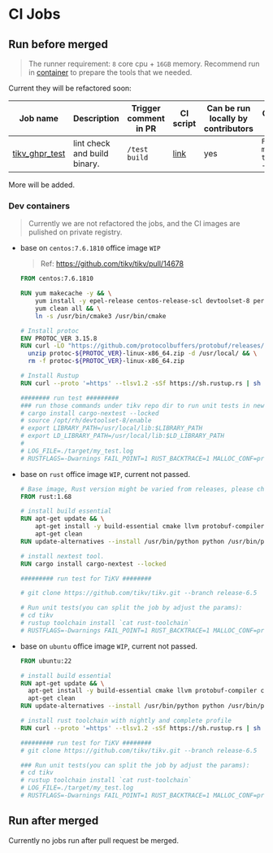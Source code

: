 CI Jobs
===

## Run before merged

> The runner requirement: `8` core cpu + `16GB` memory.
> Recommend run in [container](#dev-containers) to prepare the tools that we needed.


Current they will be refactored soon:

| Job name                                                      | Description                  | Trigger comment in PR | CI script                                                | Can be run locally by contributors | Core Instructions to run locally                       | Runner resouce requirement |
| ------------------------------------------------------------- | ---------------------------- | --------------------- | -------------------------------------------------------- | ---------------------------------- | ------------------------------------------------------ | -------------------------- |
| [tikv_ghpr_test](/jenkins/jobs/ci/tikv/tikv/ghpr_test.groovy) | lint check and build binary. | `/test build`         | [link](/jenkins/pipelines/ci/tikv/tikv_ghpr_test.groovy) | yes                                | `FAIL_POINT=1=1 make test_with_nextest -j <cpu-cores>` | 8 core cpu, 16GB memory    |

More will be added.

### Dev containers

> Currently we are not refactored the jobs, and the CI images are pulished on private registry.

- base on `centos:7.6.1810` office image `WIP`
  > Ref: https://github.com/tikv/tikv/pull/14678
  ```Dockerfile
  FROM centos:7.6.1810

  RUN yum makecache -y && \
      yum install -y epel-release centos-release-scl devtoolset-8 perl cmake3 make unzip git which && \
      yum clean all && \
      ln -s /usr/bin/cmake3 /usr/bin/cmake

  # Install protoc
  ENV PROTOC_VER 3.15.8
  RUN curl -LO "https://github.com/protocolbuffers/protobuf/releases/download/v${PROTOC_VER}/protoc-${PROTOC_VER}-linux-x86_64.zip" && \
    unzip protoc-${PROTOC_VER}-linux-x86_64.zip -d /usr/local/ && \
    rm -f protoc-${PROTOC_VER}-linux-x86_64.zip

  # Install Rustup
  RUN curl --proto '=https' --tlsv1.2 -sSf https://sh.rustup.rs | sh -s -- --profile complete --default-toolchain none -y  

  ######## run test #########
  ### run those commands under tikv repo dir to run unit tests in new terminal to reload your PATH environment variable:
  # cargo install cargo-nextest --locked
  # source /opt/rh/devtoolset-8/enable
  # export LIBRARY_PATH=/usr/local/lib:$LIBRARY_PATH
  # export LD_LIBRARY_PATH=/usr/local/lib:$LD_LIBRARY_PATH
  #
  # LOG_FILE=./target/my_test.log
  # RUSTFLAGS=-Dwarnings FAIL_POINT=1 RUST_BACKTRACE=1 MALLOC_CONF=prof:true,prof_active:false CI=1 make test
  ```

- base on `rust` office image `WIP`, current not passed.
    ```Dockerfile
    # Base image, Rust version might be varied from releases, please check the Cargo.toml before setting the correct version.
    FROM rust:1.68

    # install build essential
    RUN apt-get update && \
        apt-get install -y build-essential cmake llvm protobuf-compiler python3 && \
        apt-get clean
    RUN update-alternatives --install /usr/bin/python python /usr/bin/python3 1

    # install nextest tool.
    RUN cargo install cargo-nextest --locked

    ######### run test for TiKV ########

    # git clone https://github.com/tikv/tikv.git --branch release-6.5  

    # Run unit tests(you can split the job by adjust the params):
    # cd tikv
    # rustup toolchain install `cat rust-toolchain`
    # RUSTFLAGS=-Dwarnings FAIL_POINT=1 RUST_BACKTRACE=1 MALLOC_CONF=prof:true,prof_active:false CI=1 make test_with_nextest
    ```

- base on `ubuntu` office image `WIP`, current not passed.
  ```Dockerfile
  FROM ubuntu:22

  # install build essential
  RUN apt-get update && \
    apt-get install -y build-essential cmake llvm protobuf-compiler curl git python3 && \
    apt-get clean
  RUN update-alternatives --install /usr/bin/python python /usr/bin/python3 1

  # install rust toolchain with nightly and complete profile
  RUN curl --proto '=https' --tlsv1.2 -sSf https://sh.rustup.rs | sh
  
  ######### run test for TiKV ########
  # git clone https://github.com/tikv/tikv.git --branch release-6.5
  
  ### Run unit tests(you can split the job by adjust the params):
  # cd tikv
  # rustup toolchain install `cat rust-toolchain`
  # LOG_FILE=./target/my_test.log
  # RUSTFLAGS=-Dwarnings FAIL_POINT=1 RUST_BACKTRACE=1 MALLOC_CONF=prof:true,prof_active:false CI=1 make test_with_nextest
  ```

## Run after merged

Currently no jobs run after pull request be merged.
